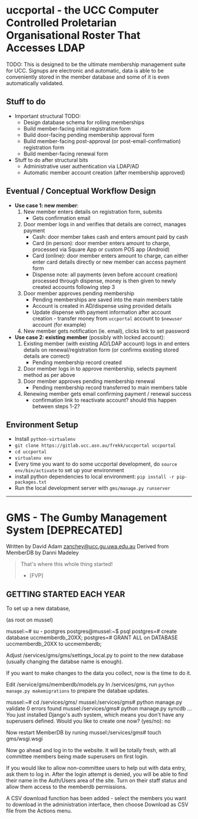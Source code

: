 uccportal - the UCC Computer Controlled Proletarian Organisational Roster That Accesses LDAP
============================================================================================

TODO: This is designed to be the ultimate membership management suite for UCC. Signups are electronic and automatic, data is able to be conveniently stored in the member database and some of it is even automatically validated.

Stuff to do
-----------

- Important structural TODO:
    - Design database schema for rolling memberships
    - Build member-facing initial registration form
    - Build door-facing pending membership approval form
    - Build member-facing post-approval (or post-email-confirmation) registration form
    - Build member-facing renewal form
- Stuff to do after structural bits
    - Administrative user authentication via LDAP/AD
    - Automatic member account creation (after membership approved)

Eventual / Conceptual Workflow Design
-------------------------------------

- __Use case 1: new member__:
    1. New member enters details on registration form, submits
        - Gets confirmation email
    2. Door member logs in and verifies that details are correct, manages payment
        - Cash: door member takes cash and enters amount paid by cash
        - Card (in person): door member enters amount to charge, processed via Square App or custom POS app (Android)
        - Card (online): door member enters amount to charge, can either enter card details directly or new member can access payment form
        - Dispense note: all payments (even before account creation) processed through dispense, money is then given to newly created accounts following step 3
    3. Door member approves pending membership
        - Pending memberships are saved into the main members table
        - Account is created in AD/dispense using provided details
        - Update dispense with payment information after account creation - transfer money from `uccportal` account to `$newuser` account (for example)
    4. New member gets notification (ie. email), clicks link to set password
- __Use case 2: existing member__ (possibly with locked account):
    1. Existing member (with existing AD/LDAP account) logs in and enters details on renewal/registration form (or confirms existing stored details are correct)
        - Pending membership record created
    2. Door member logs in to approve membership, selects payment method as per above
    3. Door member approves pending membership renewal
        - Pending membership record transferred to main members table
    4. Renewing member gets email confirming payment / renewal success
        - confirmation link to reactivate account? should this happen between steps 1-2?

Environment Setup
-----------------

- Install `python-virtualenv`
- `git clone https://gitlab.ucc.asn.au/frekk/uccportal uccportal`
- `cd uccportal`
- `virtualenv env`
- Every time you want to do some uccportal development, do `source env/bin/activate` to set up your environment
- install python dependencies to local environment: `pip install -r pip-packages.txt`
- Run the local development server with `gms/manage.py runserver`

-----------------------------------------------------------

GMS - The Gumby Management System [DEPRECATED]
==============================================
Written by David Adam <zanchey@ucc.gu.uwa.edu.au>
Derived from MemberDB by Danni Madeley

> That's where this whole thing started! 
> - [FVP]

GETTING STARTED EACH YEAR
------------------------

To set up a new database,

(as root on mussel)

mussel:~# su - postgres
postgres@mussel:~$ psql
postgres=# create database uccmemberdb_20XX;
postgres=# GRANT ALL on DATABASE uccmemberdb_20XX to uccmemberdb;

Adjust /services/gms/gms/settings_local.py to point to the new database (usually
changing the databse name is enough).

If you want to make changes to the data you collect, now is the time to do it.

Edit /service/gms/memberdb/models.py
In /services/gms, run `python manage.py makemigrations` to prepare the databae
updates.

mussel:~# cd /services/gms/
mussel:/services/gms# python manage.py validate
0 errors found
mussel:/services/gms# python manage.py syncdb
...
You just installed Django's auth system, which means you don't have any
 superusers defined.
Would you like to create one now? (yes/no): no

Now restart MemberDB by runing
mussel:/services/gms# touch gms/wsgi.wsgi

Now go ahead and log in to the website. It will be totally fresh, with all
committee members being made superusers on first login.

If you would like to allow non-committee users to help out with data entry,
ask them to log in. After the login attempt is denied, you will be able to
find their name in the Auth/Users area of the site. Turn on their staff status
and allow them access to the memberdb permissions.

A CSV download function has been added - select the members you want to
download in the administration interface, then choose Download as CSV file
from the Actions menu.
